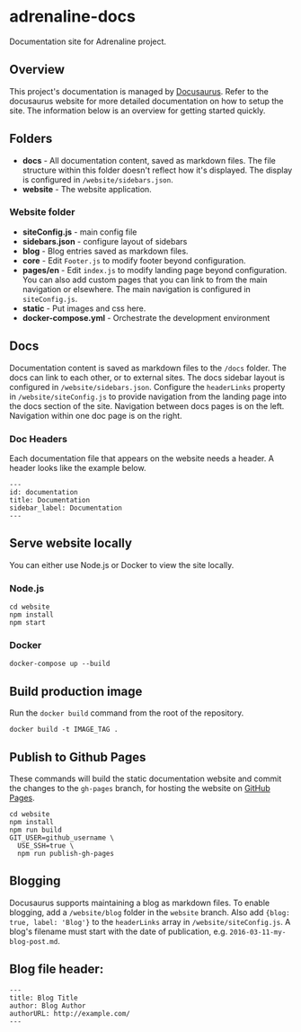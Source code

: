 # adrenaline-docs
Documentation site for Adrenaline project.

## Overview
This project's documentation is managed by [Docusaurus](https://docusaurus.io).
Refer to the docusaurus website for more detailed documentation on how to setup
the site.  The information below is an overview for getting started quickly.

## Folders
- **docs** - All documentation content, saved as markdown files.  The file structure
within this folder doesn't reflect how it's displayed.  The display is configured in
`/website/sidebars.json`.
- **website** - The website application.

### Website folder
- **siteConfig.js** - main config file
- **sidebars.json** - configure layout of sidebars
- **blog** - Blog entries saved as markdown files.
- **core** - Edit `Footer.js` to modify footer beyond configuration.
- **pages/en** - Edit `index.js` to modify landing page beyond configuration.  You can also add
custom pages that you can link to from the main navigation or elsewhere.  The main navigation
is configured in `siteConfig.js`.
- **static** - Put images and css here.
- **docker-compose.yml** - Orchestrate the development environment

## Docs
Documentation content is saved as markdown files to the `/docs` folder.  The docs can link to each other,
or to external sites.  The docs sidebar layout is configured in `/website/sidebars.json`.  Configure
the `headerLinks` property in `/website/siteConfig.js` to provide navigation from the landing page
into the docs section of the site.  Navigation between docs pages is on the left.  Navigation within
one doc page is on the right.

### Doc Headers
Each documentation file that appears on the website needs a header.  A header
looks like the example below.

```
---
id: documentation
title: Documentation
sidebar_label: Documentation
---
```

## Serve website locally
You can either use Node.js or Docker to view the site locally.

### Node.js
```
cd website
npm install
npm start
```

### Docker
`docker-compose up --build`

## Build production image
Run the `docker build` command from the root of the repository.

`docker build -t IMAGE_TAG .`

## Publish to Github Pages
These commands will build the static documentation website and commit the changes
to the `gh-pages` branch, for hosting the website on [GitHub Pages](https://pages.github.com/).

```
cd website
npm install
npm run build
GIT_USER=github_username \
  USE_SSH=true \
  npm run publish-gh-pages
```

## Blogging
Docusaurus supports maintaining a blog as markdown files.  To enable blogging, add a `/website/blog` folder
in the `website` branch.  Also add `{blog: true, label: 'Blog'}` to the `headerLinks` array in `/website/siteConfig.js`.
A blog's filename must start with the date of publication, e.g. `2016-03-11-my-blog-post.md`.

## Blog file header:
```
---
title: Blog Title
author: Blog Author
authorURL: http://example.com/
---
```
